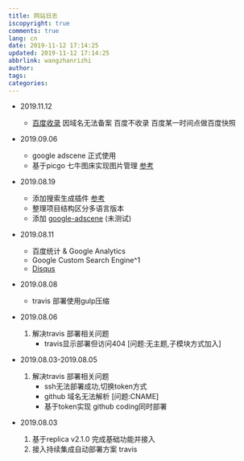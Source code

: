 ```yaml
---
title: 网站日志
iscopyright: true
comments: true
lang: cn
date: 2019-11-12 17:14:25
updated: 2019-11-12 17:14:25
abbrlink: wangzhanrizhi
author:
tags:
categories:
---
```



- 2019.11.12
	- [百度收录](https://blog.csdn.net/qq_32454537/article/details/79482914) 因域名无法备案 百度不收录 百度某一时间点做百度快照

- 2019.09.06
    - google adscene 正式使用
    - 基于picgo 七牛图床实现图片管理 [参考](https://github.com/Molunerfinn/PicGo/releases)

- 2019.08.19
    - 添加搜索生成插件 [参考](https://www.itfanr.cc/2017/10/27/add-search-function-to-hexo-blog/)
    - 整理项目结构区分多语言版本
    - 添加 [google-adscene](https://www.google.com/adsense) (未测试)

- 2019.08.11
    - 百度统计 & Google Analytics
    - Google Custom Search Engine^1
    - [Disqus](https://www.jianshu.com/p/d68de067ea74?open_source=weibo_search) 

- 2019.08.08
    - travis 部署使用gulp压缩

- 2019.08.06
    1. 解决travis 部署相关问题
        - travis显示部署但访问404 [问题:无主题,子模块方式加入]

- 2019.08.03-2019.08.05
    1. 解决travis 部署相关问题
        - ssh无法部署成功,切换token方式
        - github 域名无法解析 [问题:CNAME]
        - 基于token实现 github coding同时部署

- 2019.08.03
    1. 基于replica v2.1.0 完成基础功能并接入
    2. 接入持续集成自动部署方案 travis